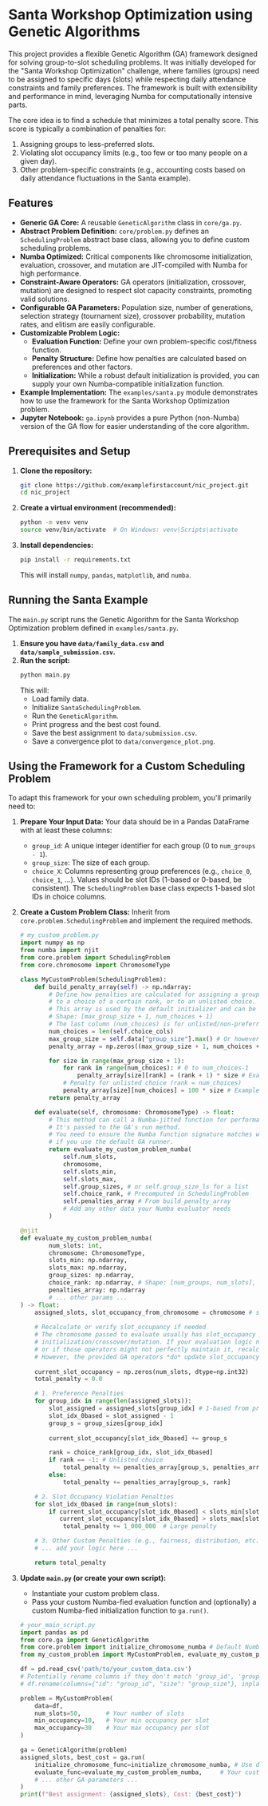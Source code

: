 # Santa Workshop Optimization using Genetic Algorithms

This project provides a flexible Genetic Algorithm (GA) framework designed for solving group-to-slot scheduling problems. It was initially developed for the "Santa Workshop Optimization" challenge, where families (groups) need to be assigned to specific days (slots) while respecting daily attendance constraints and family preferences. The framework is built with extensibility and performance in mind, leveraging Numba for computationally intensive parts.

The core idea is to find a schedule that minimizes a total penalty score. This score is typically a combination of penalties for:
1.  Assigning groups to less-preferred slots.
2.  Violating slot occupancy limits (e.g., too few or too many people on a given day).
3.  Other problem-specific constraints (e.g., accounting costs based on daily attendance fluctuations in the Santa example).

## Features

*   **Generic GA Core:** A reusable `GeneticAlgorithm` class in `core/ga.py`.
*   **Abstract Problem Definition:** `core/problem.py` defines an `SchedulingProblem` abstract base class, allowing you to define custom scheduling problems.
*   **Numba Optimized:** Critical components like chromosome initialization, evaluation, crossover, and mutation are JIT-compiled with Numba for high performance.
*   **Constraint-Aware Operators:** GA operators (initialization, crossover, mutation) are designed to respect slot capacity constraints, promoting valid solutions.
*   **Configurable GA Parameters:** Population size, number of generations, selection strategy (tournament size), crossover probability, mutation rates, and elitism are easily configurable.
*   **Customizable Problem Logic:**
    *   **Evaluation Function:** Define your own problem-specific cost/fitness function.
    *   **Penalty Structure:** Define how penalties are calculated based on preferences and other factors.
    *   **Initialization:** While a robust default initialization is provided, you can supply your own Numba-compatible initialization function.
*   **Example Implementation:** The `examples/santa.py` module demonstrates how to use the framework for the Santa Workshop Optimization problem.
*   **Jupyter Notebook:** `ga.ipynb` provides a pure Python (non-Numba) version of the GA flow for easier understanding of the core algorithm.

## Prerequisites and Setup

1.  **Clone the repository:**
    ```bash
    git clone https://github.com/examplefirstaccount/nic_project.git
    cd nic_project
    ```
2.  **Create a virtual environment (recommended):**
    ```bash
    python -m venv venv
    source venv/bin/activate  # On Windows: venv\Scripts\activate
    ```
3.  **Install dependencies:**
    ```bash
    pip install -r requirements.txt
    ```
    This will install `numpy`, `pandas`, `matplotlib`, and `numba`.

## Running the Santa Example

The `main.py` script runs the Genetic Algorithm for the Santa Workshop Optimization problem defined in `examples/santa.py`.

1.  **Ensure you have `data/family_data.csv` and `data/sample_submission.csv`.**
2.  **Run the script:**
    ```bash
    python main.py
    ```
    This will:
    *   Load family data.
    *   Initialize `SantaSchedulingProblem`.
    *   Run the `GeneticAlgorithm`.
    *   Print progress and the best cost found.
    *   Save the best assignment to `data/submission.csv`.
    *   Save a convergence plot to `data/convergence_plot.png`.

## Using the Framework for a Custom Scheduling Problem

To adapt this framework for your own scheduling problem, you'll primarily need to:

1.  **Prepare Your Input Data:**
    Your data should be in a Pandas DataFrame with at least these columns:
    *   `group_id`: A unique integer identifier for each group (0 to `num_groups - 1`).
    *   `group_size`: The size of each group.
    *   `choice_X`: Columns representing group preferences (e.g., `choice_0`, `choice_1`, ...). Values should be slot IDs (1-based or 0-based, be consistent). The `SchedulingProblem` base class expects 1-based slot IDs in choice columns.

2.  **Create a Custom Problem Class:**
    Inherit from `core.problem.SchedulingProblem` and implement the required methods.

    ```python
    # my_custom_problem.py
    import numpy as np
    from numba import njit
    from core.problem import SchedulingProblem
    from core.chromosome import ChromosomeType

    class MyCustomProblem(SchedulingProblem):
        def build_penalty_array(self) -> np.ndarray:
            # Define how penalties are calculated for assigning a group of a certain size
            # to a choice of a certain rank, or to an unlisted choice.
            # This array is used by the default initializer and can be used by your evaluator.
            # Shape: [max_group_size + 1, num_choices + 1]
            # The last column (num_choices) is for unlisted/non-preferred slots.
            num_choices = len(self.choice_cols)
            max_group_size = self.data["group_size"].max() # Or however you determine it
            penalty_array = np.zeros((max_group_size + 1, num_choices + 1), dtype=np.float64)

            for size in range(max_group_size + 1):
                for rank in range(num_choices): # 0 to num_choices-1
                    penalty_array[size][rank] = (rank + 1) * size # Example: penalty increases with rank and size
                # Penalty for unlisted choice (rank = num_choices)
                penalty_array[size][num_choices] = 100 * size # Example: high penalty for unlisted
            return penalty_array

        def evaluate(self, chromosome: ChromosomeType) -> float:
            # This method can call a Numba-jitted function for performance.
            # It's passed to the GA's run method.
            # You need to ensure the Numba function signature matches what `run_ga_numba` expects
            # if you use the default GA runner.
            return evaluate_my_custom_problem_numba(
                self.num_slots,
                chromosome,
                self.slots_min,
                self.slots_max,
                self.group_sizes, # or self.group_size_ls for a list
                self.choice_rank, # Precomputed in SchedulingProblem
                self.penalties_array # From build_penalty_array
                # Add any other data your Numba evaluator needs
            )

    @njit
    def evaluate_my_custom_problem_numba(
            num_slots: int,
            chromosome: ChromosomeType,
            slots_min: np.ndarray,
            slots_max: np.ndarray,
            group_sizes: np.ndarray,
            choice_rank: np.ndarray, # Shape: [num_groups, num_slots], value is rank or -1
            penalties_array: np.ndarray
            # ... other params ...
    ) -> float:
        assigned_slots, slot_occupancy_from_chromosome = chromosome # slot_occupancy might be pre-calculated or calculated here
        
        # Recalculate or verify slot_occupancy if needed
        # The chromosome passed to evaluate usually has slot_occupancy pre-calculated by
        # initialization/crossover/mutation. If your evaluation logic needs to be absolutely sure
        # or if those operators might not perfectly maintain it, recalculate it.
        # However, the provided GA operators *do* update slot_occupancy.
        
        current_slot_occupancy = np.zeros(num_slots, dtype=np.int32)
        total_penalty = 0.0

        # 1. Preference Penalties
        for group_idx in range(len(assigned_slots)):
            slot_assigned = assigned_slots[group_idx] # 1-based from problem
            slot_idx_0based = slot_assigned - 1
            group_s = group_sizes[group_idx]
            
            current_slot_occupancy[slot_idx_0based] += group_s

            rank = choice_rank[group_idx, slot_idx_0based]
            if rank == -1: # Unlisted choice
                total_penalty += penalties_array[group_s, penalties_array.shape[1] - 1] # Last col for unlisted
            else:
                total_penalty += penalties_array[group_s, rank]

        # 2. Slot Occupancy Violation Penalties
        for slot_idx_0based in range(num_slots):
            if current_slot_occupancy[slot_idx_0based] < slots_min[slot_idx_0based] or \
               current_slot_occupancy[slot_idx_0based] > slots_max[slot_idx_0based]:
                total_penalty += 1_000_000  # Large penalty

        # 3. Other Custom Penalties (e.g., fairness, distribution, etc.)
        # ... add your logic here ...

        return total_penalty
    ```

3.  **Update `main.py` (or create your own script):**
    *   Instantiate your custom problem class.
    *   Pass your custom Numba-fied evaluation function and (optionally) a custom Numba-fied initialization function to `ga.run()`.

    ```python
    # your_main_script.py
    import pandas as pd
    from core.ga import GeneticAlgorithm
    from core.problem import initialize_chromosome_numba # Default Numba initializer
    from my_custom_problem import MyCustomProblem, evaluate_my_custom_problem_numba

    df = pd.read_csv('path/to/your_custom_data.csv')
    # Potentially rename columns if they don't match 'group_id', 'group_size'
    # df.rename(columns={"id": "group_id", "size": "group_size"}, inplace=True)

    problem = MyCustomProblem(
        data=df,
        num_slots=50,       # Your number of slots
        min_occupancy=10,   # Your min occupancy per slot
        max_occupancy=30    # Your max occupancy per slot
    )

    ga = GeneticAlgorithm(problem)
    assigned_slots, best_cost = ga.run(
        initialize_chromosome_func=initialize_chromosome_numba, # Use default or your custom one
        evaluate_func=evaluate_my_custom_problem_numba,     # Your custom Numba evaluator
        # ... other GA parameters ...
    )
    print(f"Best assignment: {assigned_slots}, Cost: {best_cost}")
    ```
